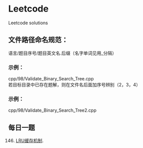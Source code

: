 # Leetcode
Leetcode solutions
## 文件路径命名规范：  
语言/题目序号/题目英文名.后缀（名字单词见用_分隔）
### 示例：
  cpp/98/Validate_Binary_Search_Tree.cpp  
若目标目录中已存在题解，则在文件名后面加序号辨别（2，3，4）
### 示例：
  cpp/98/Validate_Binary_Search_Tree2.cpp  
  
## 每日一题
146.  [LRU缓存机制](https://leetcode-cn.com/problems/lru-cache/).
